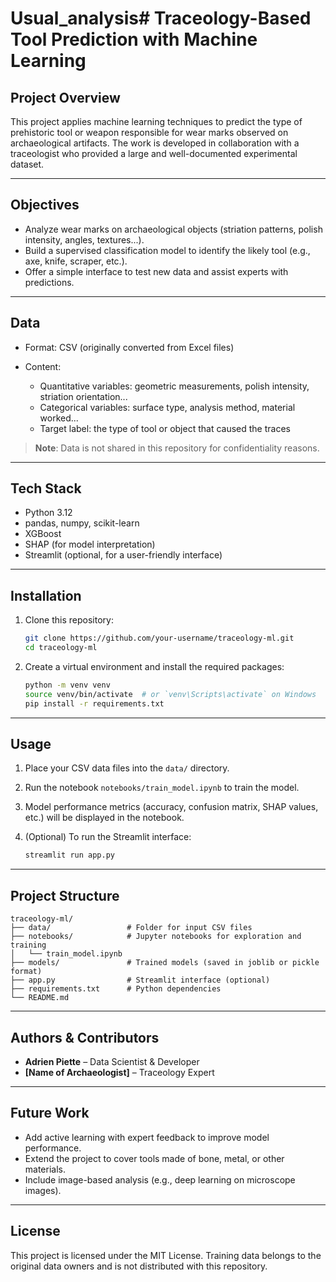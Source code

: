 # Usual_analysis# Traceology-Based Tool Prediction with Machine Learning

## Project Overview

This project applies machine learning techniques to predict the type of prehistoric tool or weapon responsible for wear marks observed on archaeological artifacts. The work is developed in collaboration with a traceologist who provided a large and well-documented experimental dataset.

---

## Objectives

* Analyze wear marks on archaeological objects (striation patterns, polish intensity, angles, textures...).
* Build a supervised classification model to identify the likely tool (e.g., axe, knife, scraper, etc.).
* Offer a simple interface to test new data and assist experts with predictions.

---

## Data

* Format: CSV (originally converted from Excel files)
* Content:

  * Quantitative variables: geometric measurements, polish intensity, striation orientation...
  * Categorical variables: surface type, analysis method, material worked...
  * Target label: the type of tool or object that caused the traces

> **Note**: Data is not shared in this repository for confidentiality reasons.

---

## Tech Stack

* Python 3.12
* pandas, numpy, scikit-learn
* XGBoost
* SHAP (for model interpretation)
* Streamlit (optional, for a user-friendly interface)

---

## Installation

1. Clone this repository:

   ```bash
   git clone https://github.com/your-username/traceology-ml.git
   cd traceology-ml
   ```

2. Create a virtual environment and install the required packages:

   ```bash
   python -m venv venv
   source venv/bin/activate  # or `venv\Scripts\activate` on Windows
   pip install -r requirements.txt
   ```

---

## Usage

1. Place your CSV data files into the `data/` directory.
2. Run the notebook `notebooks/train_model.ipynb` to train the model.
3. Model performance metrics (accuracy, confusion matrix, SHAP values, etc.) will be displayed in the notebook.
4. (Optional) To run the Streamlit interface:

   ```bash
   streamlit run app.py
   ```

---

## Project Structure

```
traceology-ml/
├── data/                 # Folder for input CSV files
├── notebooks/            # Jupyter notebooks for exploration and training
│   └── train_model.ipynb
├── models/               # Trained models (saved in joblib or pickle format)
├── app.py                # Streamlit interface (optional)
├── requirements.txt      # Python dependencies
└── README.md
```

---

## Authors & Contributors

* **Adrien Piette** – Data Scientist & Developer
* **\[Name of Archaeologist]** – Traceology Expert

---

## Future Work

* Add active learning with expert feedback to improve model performance.
* Extend the project to cover tools made of bone, metal, or other materials.
* Include image-based analysis (e.g., deep learning on microscope images).

---

## License

This project is licensed under the MIT License. Training data belongs to the original data owners and is not distributed with this repository.
